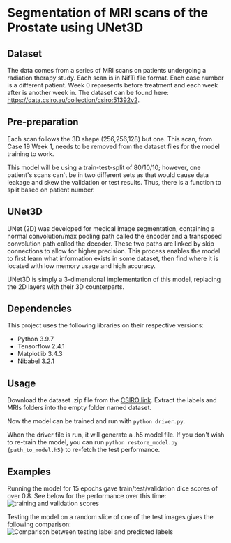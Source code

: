 # Segmentation of MRI scans of the Prostate using UNet3D

## Dataset
The data comes from a series of MRI scans on patients undergoing a radiation therapy study. Each scan is in NifTi file format. Each case number is a different patient. Week 0 represents before treatment and each week after is another week in. The dataset can be found here: https://data.csiro.au/collection/csiro:51392v2.

## Pre-preparation
Each scan follows the 3D shape (256,256,128) but one. This scan, from Case 19 Week 1, needs to be removed from the dataset files for the model training to work.

This model will be using a train-test-split of 80/10/10; however, one patient's scans can't be in two different sets as that would cause data leakage and skew the validation or test results. Thus, there is a function to split based on patient number.

## UNet3D
UNet (2D) was developed for medical image segmentation, containing a normal convolution/max pooling path called the encoder and a transposed convolution path called the decoder. These two paths are linked by skip connections to allow for higher precision. This process enables the model to first learn what information exists in some dataset, then find where it is located with low memory usage and high accuracy.

UNet3D is simply a 3-dimensional implementation of this model, replacing the 2D layers with their 3D counterparts.


## Dependencies
This project uses the following libraries on their respective versions:
- Python 3.9.7
- Tensorflow 2.4.1
- Matplotlib 3.4.3
- Nibabel 3.2.1
  

## Usage
Download the dataset .zip file from the [CSIRO link](https://data.csiro.au/collection/csiro:51392v2). Extract the labels and MRIs folders into the empty folder named dataset.

Now the model can be trained and run with `python driver.py`.

When the driver file is run, it will generate a .h5 model file. If you don't wish to re-train the model, you can run `python restore_model.py {path_to_model.h5}` to re-fetch the test performance. 
 
## Examples
Running the model for 15 epochs gave train/test/validation dice scores of over 0.8. See below for the performance over this time:
![training and validation scores](https://github.com/borova-siska/PatternFlow/blob/topic-recognition/recognition/s4580429%20Prostate%20Unet3D/images/dice.png?raw=true)

Testing the model on a random slice of one of the test images gives the following comparison:
![Comparison between testing label and predicted labels](https://github.com/borova-siska/PatternFlow/blob/topic-recognition/recognition/s4580429%20Prostate%20Unet3D/images/compare.png?raw=true)